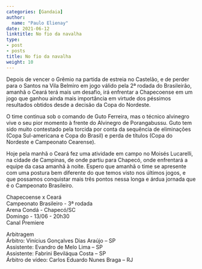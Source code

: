 ```yaml
---
categories: [Gandaia]
author:
  name: "Paulo Elienay"
date: 2021-06-12
linktitle: No fio da navalha
type:
- post
- posts
title: No fio da navalha
weight: 10
---
```

Depois de vencer o Grêmio na partida de estreia no Castelão, e de perder para o Santos na Vila Belmiro em jogo válido pela 2ª rodada do Brasileirão, amanhã o Ceará terá mais um desafio, irá enfrentar a Chapecoense em um jogo que ganhou ainda mais importância em virtude dos péssimos resultados obtidos desde a decisão da Copa do Nordeste.

O time continua sob o comando de Guto Ferreira, mas o técnico alvinegro vive o seu pior momento à frente do Alvinegro de Porangabussu. Guto tem sido muito contestado pela torcida por conta da sequência de eliminações (Copa Sul-americana e Copa do Brasil) e perda de títulos (Copa do  Nordeste e Campeonato Cearense).

Hoje pela manhã o Ceará fez uma atividade em campo no Moisés Lucarelli, na cidade de Campinas, de onde partiu para Chapecó, onde enfrentará a equipe da casa amanhã à noite. Espero que amanhã o time se apresente com uma postura bem diferente do que temos visto nos últimos jogos, e que possamos conquistar mais três pontos nessa longa e árdua jornada que é o Campeonato Brasileiro.

Chapecoense x Ceará <br/>
Campeonato Brasileiro - 3ª rodada <br/>
Arena Condá - Chapecó/SC <br/>
Domingo - 13/06 - 20h30 <br/>
Canal Premiere <br/>

Arbitragem <br />
Árbitro: Vinícius Gonçalves Dias Araújo – SP <br />
Assistente: Evandro de Melo Lima – SP <br />
Assistente: Fabrini Beviláqua Costa – SP <br />
Árbitro de vídeo: Carlos Eduardo Nunes Braga – RJ <br />
